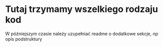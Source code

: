 # Tutaj trzymamy wszelkiego rodzaju kod #
W późniejszym czasie należy uzupełniać readme o dodatkowe sekcje, np opis podstruktury
